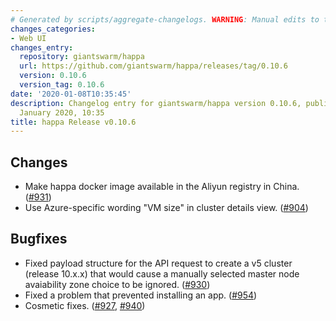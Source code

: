 ```yaml
---
# Generated by scripts/aggregate-changelogs. WARNING: Manual edits to this files will be overwritten.
changes_categories:
- Web UI
changes_entry:
  repository: giantswarm/happa
  url: https://github.com/giantswarm/happa/releases/tag/0.10.6
  version: 0.10.6
  version_tag: 0.10.6
date: '2020-01-08T10:35:45'
description: Changelog entry for giantswarm/happa version 0.10.6, published on 08
  January 2020, 10:35
title: happa Release v0.10.6
---
```


## Changes

- Make happa docker image available in the Aliyun registry in China. ([#931](https://github.com/giantswarm/happa/pull/931))
- Use Azure-specific wording "VM size" in cluster details view. ([#904](https://github.com/giantswarm/happa/pull/904))

## Bugfixes

- Fixed payload structure for the API request to create a v5 cluster (release 10.x.x) that would cause a manually selected master node avaiability zone choice to be ignored. ([#930](https://github.com/giantswarm/happa/pull/930))
- Fixed a problem that prevented installing an app. ([#954](https://github.com/giantswarm/happa/pull/954))
- Cosmetic fixes. ([#927](https://github.com/giantswarm/happa/pull/927), [#940](https://github.com/giantswarm/happa/pull/940))

